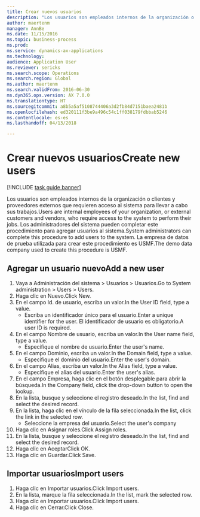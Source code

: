 ```yaml
--- 
title: Crear nuevos usuarios
description: "Los usuarios son empleados internos de la organización o clientes y proveedores externos que requieren acceso al sistema para llevar a cabo sus trabajos."
author: maertenm
manager: AnnBe
ms.date: 11/15/2016
ms.topic: business-process
ms.prod: 
ms.service: dynamics-ax-applications
ms.technology: 
audience: Application User
ms.reviewer: sericks
ms.search.scope: Operations
ms.search.region: Global
ms.author: maertenm
ms.search.validFrom: 2016-06-30
ms.dyn365.ops.version: AX 7.0.0
ms.translationtype: HT
ms.sourcegitcommit: a8b5a5af5108744406a3d2fb84d7151baea2481b
ms.openlocfilehash: ed320111f3be9a496c54c1ff038179fdbbab5246
ms.contentlocale: es-es
ms.lasthandoff: 04/13/2018

---
```

# <a name="create-new-users"></a><span data-ttu-id="f5ff1-103">Crear nuevos usuarios</span><span class="sxs-lookup"><span data-stu-id="f5ff1-103">Create new users</span></span>

[!INCLUDE [task guide banner](../../includes/task-guide-banner.md)]

<span data-ttu-id="f5ff1-104">Los usuarios son empleados internos de la organización o clientes y proveedores externos que requieren acceso al sistema para llevar a cabo sus trabajos.</span><span class="sxs-lookup"><span data-stu-id="f5ff1-104">Users are internal employees of your organization, or external customers and vendors, who require access to the system to perform their jobs.</span></span> <span data-ttu-id="f5ff1-105">Los administradores del sistema pueden completar este procedimiento para agregar usuarios al sistema.</span><span class="sxs-lookup"><span data-stu-id="f5ff1-105">System administrators can complete this procedure to add users to the system.</span></span> <span data-ttu-id="f5ff1-106">La empresa de datos de prueba utilizada para crear este procedimiento es USMF.</span><span class="sxs-lookup"><span data-stu-id="f5ff1-106">The demo data company used to create this procedure is USMF.</span></span> 


## <a name="add-a-new-user"></a><span data-ttu-id="f5ff1-107">Agregar un usuario nuevo</span><span class="sxs-lookup"><span data-stu-id="f5ff1-107">Add a new user</span></span>
1. <span data-ttu-id="f5ff1-108">Vaya a Administración del sistema > Usuarios > Usuarios.</span><span class="sxs-lookup"><span data-stu-id="f5ff1-108">Go to System administration > Users > Users.</span></span>
2. <span data-ttu-id="f5ff1-109">Haga clic en Nuevo.</span><span class="sxs-lookup"><span data-stu-id="f5ff1-109">Click New.</span></span>
3. <span data-ttu-id="f5ff1-110">En el campo Id. de usuario, escriba un valor.</span><span class="sxs-lookup"><span data-stu-id="f5ff1-110">In the User ID field, type a value.</span></span>
    * <span data-ttu-id="f5ff1-111">Escriba un identificador único para el usuario.</span><span class="sxs-lookup"><span data-stu-id="f5ff1-111">Enter a unique identifier for the user.</span></span> <span data-ttu-id="f5ff1-112">El identificador de usuario es obligatorio.</span><span class="sxs-lookup"><span data-stu-id="f5ff1-112">A user ID is required.</span></span>  
4. <span data-ttu-id="f5ff1-113">En el campo Nombre de usuario, escriba un valor.</span><span class="sxs-lookup"><span data-stu-id="f5ff1-113">In the User name field, type a value.</span></span>
    * <span data-ttu-id="f5ff1-114">Especifique el nombre de usuario.</span><span class="sxs-lookup"><span data-stu-id="f5ff1-114">Enter the user's name.</span></span>  
5. <span data-ttu-id="f5ff1-115">En el campo Dominio, escriba un valor.</span><span class="sxs-lookup"><span data-stu-id="f5ff1-115">In the Domain field, type a value.</span></span>
    * <span data-ttu-id="f5ff1-116">Especifique el dominio del usuario.</span><span class="sxs-lookup"><span data-stu-id="f5ff1-116">Enter the user's domain.</span></span>  
6. <span data-ttu-id="f5ff1-117">En el campo Alias, escriba un valor.</span><span class="sxs-lookup"><span data-stu-id="f5ff1-117">In the Alias field, type a value.</span></span>
    * <span data-ttu-id="f5ff1-118">Especifique el alias del usuario.</span><span class="sxs-lookup"><span data-stu-id="f5ff1-118">Enter the user's alias.</span></span>  
7. <span data-ttu-id="f5ff1-119">En el campo Empresa, haga clic en el botón desplegable para abrir la búsqueda.</span><span class="sxs-lookup"><span data-stu-id="f5ff1-119">In the Company field, click the drop-down button to open the lookup.</span></span>
8. <span data-ttu-id="f5ff1-120">En la lista, busque y seleccione el registro deseado.</span><span class="sxs-lookup"><span data-stu-id="f5ff1-120">In the list, find and select the desired record.</span></span>
9. <span data-ttu-id="f5ff1-121">En la lista, haga clic en el vínculo de la fila seleccionada.</span><span class="sxs-lookup"><span data-stu-id="f5ff1-121">In the list, click the link in the selected row.</span></span>
    * <span data-ttu-id="f5ff1-122">Seleccione la empresa del usuario.</span><span class="sxs-lookup"><span data-stu-id="f5ff1-122">Select the user's company</span></span>  
10. <span data-ttu-id="f5ff1-123">Haga clic en Asignar roles.</span><span class="sxs-lookup"><span data-stu-id="f5ff1-123">Click Assign roles.</span></span>
11. <span data-ttu-id="f5ff1-124">En la lista, busque y seleccione el registro deseado.</span><span class="sxs-lookup"><span data-stu-id="f5ff1-124">In the list, find and select the desired record.</span></span>
12. <span data-ttu-id="f5ff1-125">Haga clic en Aceptar</span><span class="sxs-lookup"><span data-stu-id="f5ff1-125">Click OK.</span></span>
13. <span data-ttu-id="f5ff1-126">Haga clic en Guardar.</span><span class="sxs-lookup"><span data-stu-id="f5ff1-126">Click Save.</span></span>

## <a name="import-users"></a><span data-ttu-id="f5ff1-127">Importar usuarios</span><span class="sxs-lookup"><span data-stu-id="f5ff1-127">Import users</span></span>
1. <span data-ttu-id="f5ff1-128">Haga clic en Importar usuarios.</span><span class="sxs-lookup"><span data-stu-id="f5ff1-128">Click Import users.</span></span>
2. <span data-ttu-id="f5ff1-129">En la lista, marque la fila seleccionada.</span><span class="sxs-lookup"><span data-stu-id="f5ff1-129">In the list, mark the selected row.</span></span>
3. <span data-ttu-id="f5ff1-130">Haga clic en Importar usuarios.</span><span class="sxs-lookup"><span data-stu-id="f5ff1-130">Click Import users.</span></span>
4. <span data-ttu-id="f5ff1-131">Haga clic en Cerrar.</span><span class="sxs-lookup"><span data-stu-id="f5ff1-131">Click Close.</span></span>


